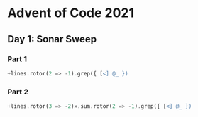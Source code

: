 # Advent of Code 2021

## Day 1: Sonar Sweep
### Part 1
```raku
+lines.rotor(2 => -1).grep({ [<] @_ })
```

### Part 2
```raku
+lines.rotor(3 => -2)».sum.rotor(2 => -1).grep({ [<] @_ })
```
